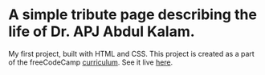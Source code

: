 # A simple tribute page describing the life of Dr. APJ Abdul Kalam.

My first project, built with HTML and CSS. This project is created as a part of the freeCodeCamp [curriculum](https://www.freecodecamp.org/learn/responsive-web-design/responsive-web-design-projects/build-a-tribute-page). See it live [here](https://rahimratnani.github.io/tribute-page/).